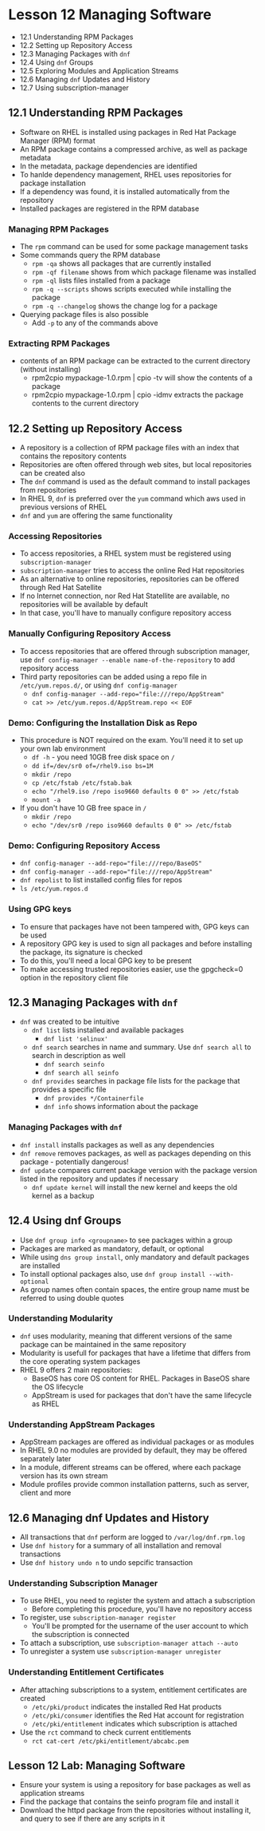 # Lesson 12 Managing Software
- 12.1 Understanding RPM Packages
- 12.2 Setting up Repository Access
- 12.3 Managing Packages with `dnf`
- 12.4 Using `dnf` Groups
- 12.5 Exploring Modules and Application Streams
- 12.6 Managing `dnf` Updates and History
- 12.7 Using subscription-manager

## 12.1 Understanding RPM Packages
- Software on RHEL is installed using packages in Red Hat Package Manager (RPM) format
- An RPM package contains a compressed archive, as well as package metadata
- In the metadata, package dependencies are identified
- To hanlde dependency management, RHEL uses repositories for package installation
- If a dependency was found, it is installed automatically from the repository
- Installed packages are registered in the RPM database

### Managing RPM Packages
- The `rpm` command can be used for some package management tasks
- Some commands query the RPM database
    - `rpm -qa` shows all packages that are currently installed
    - `rpm -qf filename` shows from which package filename was installed
    - `rpm -ql` lists files installed from a package
    - `rpm -q --scripts` shows scripts executed while installing the package
    - `rpm -q --changelog` shows the change log for a package
- Querying package files is also possible
    - Add `-p` to any of the commands above

### Extracting RPM Packages
- contents of an RPM package can be extracted to the current directory (without installing)
    - rpm2cpio mypackage-1.0.rpm | cpio -tv will show the contents of a package
    - rpm2cpio mypackage-1.0.rpm | cpio -idmv extracts the package contents to the current directory

## 12.2 Setting up Repository Access
- A repository is a collection of RPM package files with an index that contains the repository contents
- Repositories are often offered through web sites, but local repositories can be created also
- The `dnf` command is used as the default command to install packages from repositories
- In RHEL 9, `dnf` is preferred over the `yum` command which aws used in previous versions of RHEL
- `dnf` and `yum` are offering the same functionality

### Accessing Repositories
- To access repositories, a RHEL system must be registered using `subscription-manager`
- `subscription-manager` tries to access the online Red Hat repositories
- As an alternative to online repositories, repositories can be offered through Red Hat Satellite
- If no Internet connection, nor Red Hat Statellite are available, no repositories will be available by default
- In that case, you'll have to manually configure repository access

### Manually Configuring Repository Access
- To access repositories that are offered through subscription manager, use `dnf config-manager --enable name-of-the-repository` to add repository access
- Third party repositories can be added using a repo file in `/etc/yum.repos.d/`, or using `dnf config-manager`
    - `dnf config-manager --add-repo="file:///repo/AppStream"`
    - `cat >> /etc/yum.repos.d/AppStream.repo << EOF`

### Demo: Configuring the Installation Disk as Repo
- This procedure is NOT required on the exam. You'll need it to set up your own lab environment
    - `df -h` - you need 10GB free disk space on `/`
    - `dd if=/dev/sr0 of=/rhel9.iso bs=1M`
    - `mkdir /repo`
    - `cp /etc/fstab /etc/fstab.bak`
    - `echo "/rhel9.iso /repo iso9660 defaults 0 0" >> /etc/fstab` 
    - `mount -a`
- If you don't have 10 GB free space in `/`
    - `mkdir /repo`
    - `echo "/dev/sr0 /repo iso9660 defaults 0 0" >> /etc/fstab`

### Demo: Configuring Repository Access
- `dnf config-manager --add-repo="file:///repo/BaseOS"`
- `dnf config-manager --add-repo="file:///repo/AppStream"`
- `dnf repolist` to list installed config files for repos
- `ls /etc/yum.repos.d`

### Using GPG keys
- To ensure that packages have not been tampered with, GPG keys can be used
- A repository GPG key is used to sign all packages and before installing the package, its signature is checked
- To do this, you'll need a local GPG key to be present
- To make accessing trusted repositories easier, use the gpgcheck=0 option in the repository client file

## 12.3 Managing Packages with `dnf`
- `dnf` was created to be intuitive
    - `dnf list` lists installed and available packages
        - `dnf list 'selinux'` 
    - `dnf search` searches in name and summary. Use `dnf search all` to search in description as well
        - `dnf search seinfo`
        - `dnf search all seinfo`
    - `dnf provides` searches in package file lists for the package that provides a specific file
        - `dnf provides */Containerfile`
        - `dnf info` shows information about the package

### Managing Packages with `dnf`
- `dnf install` installs packages as well as any dependencies
- `dnf remove` removes packages, as well as packages depending on this package - potentially dangerous!
- `dnf update` compares current package version with the package version listed in the repository and updates if necessary
    - `dnf update kernel` will install the new kernel and keeps the old kernel as a backup

## 12.4 Using dnf Groups
- Use `dnf group info <groupname>` to see packages within a group 
- Packages are marked as mandatory, default, or optional
- While using `dns group install`, only mandatory and default packages are installed
- To install optional packages also, use `dnf group install --with-optional`
- As group names often contain spaces, the entire group name must be referred to using double quotes

### Understanding Modularity
- `dnf` uses modularity, meaning that different versions of the same package can be maintained in the same repository
- Modularity is usefull for packages that have a lifetime that differs from the core operating system packages
- RHEL 9 offers 2 main repositories:
    - BaseOS has core OS content for RHEL. Packages in BaseOS share the OS lifecycle
    - AppStream is used for packages that don't have the same lifecycle as RHEL

### Understanding AppStream Packages
- AppStream packages are offered as individual packages or as modules
- In RHEL 9.0 no modules are provided by default, they may be offered separately later
- In a module, different streams can be offered, where each package version has its own stream
- Module profiles provide common installation patterns, such as server, client and more

## 12.6 Managing dnf Updates and History
- All transactions that `dnf` perform are logged to `/var/log/dnf.rpm.log`
- Use `dnf history` for a summary of all installation and removal transactions
- Use `dnf history undo n` to undo sepcific transaction

### Understanding Subscription Manager
- To use RHEL, you need to register the system and attach a subscription
    - Before completing this procedure, you'll have no repository access
- To register, use `subscription-manager register`
    - You'll be prompted for the username of the user account to which the subscription is connected
- To attach a subscription, use `subscription-manager attach --auto`
- To unregister a system use `subscription-manager unregister`

### Understanding Entitlement Certificates
- After attaching subscriptions to a system, entitlement certificates are created
    - `/etc/pki/product` indicates the installed Red Hat products
    - `/etc/pki/consumer` identifies the Red Hat account for registration
    - `/etc/pki/entitlement` indicates which subscription is attached
- Use the `rct` command to check current entitlements
    - `rct cat-cert /etc/pki/entitlement/abcabc.pem`

## Lesson 12 Lab: Managing Software
- Ensure your system is using a repository for base packages as well as application streams
- Find the package that contains the seinfo program file and install it
- Download the httpd package from the repositories without installing it, and query to see if there are any scripts in it
